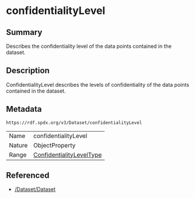 <!-- Automatically generated by spec-parser v2.0.0 on 2024-01-26T22:18:46.241893+00:00 -->
<!-- SPDX-License-Identifier: Community-Spec-1.0 -->

# confidentialityLevel

## Summary

Describes the confidentiality level of the data points contained in the dataset.


## Description

ConfidentialityLevel describes the levels of confidentiality of the data points contained in the dataset.


## Metadata

`https://rdf.spdx.org/v3/Dataset/confidentialityLevel`


| | |
|---|---|
| Name | confidentialityLevel |
| Nature | ObjectProperty |
| Range | [ConfidentialityLevelType](../Vocabularies/ConfidentialityLevelType.md) |




## Referenced

- [/Dataset/Dataset](../../Dataset/Classes/Dataset.md)


